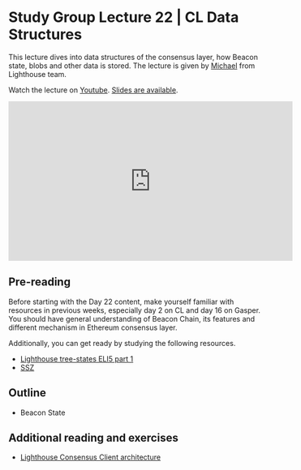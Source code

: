 # Study Group Lecture 22 | CL Data Structures

This lecture dives into data structures of the consensus layer, how Beacon state, blobs and other data is stored. The lecture is given by [Michael](https://github.com/michaelsproul/) from Lighthouse team.

Watch the lecture on [Youtube](https://youtu.be/1CWqDDZauoU). [Slides are available](https://docs.google.com/presentation/d/1pp5AQ4DXmIXZ20JrI3eI9S3RyKckfhgPYqglmFXqobo/edit?usp=sharing).

<iframe width="560" height="315" src="https://www.youtube.com/embed/1CWqDDZauoU" title="YouTube video player" frameborder="0" allow="accelerometer; autoplay; clipboard-write; encrypted-media; gyroscope; picture-in-picture; web-share" referrerpolicy="strict-origin-when-cross-origin" allowfullscreen></iframe>

## Pre-reading

Before starting with the Day 22 content, make yourself familiar with resources in previous weeks, especially day 2 on CL and day 16 on Gasper. You should have general understanding of Beacon Chain, its features and different mechanism in Ethereum consensus layer.

Additionally, you can get ready by studying the following resources.

- [Lighthouse tree-states ELI5 part 1](https://blog.sigmaprime.io/tree-states-part1.html)
- [SSZ](https://epf.wiki/#/wiki/CL/SSZ)

## Outline

- Beacon State

## Additional reading and exercises

- [Lighthouse Consensus Client architecture](https://www.youtube.com/watch?v=pLHhTh_vGZ0)
